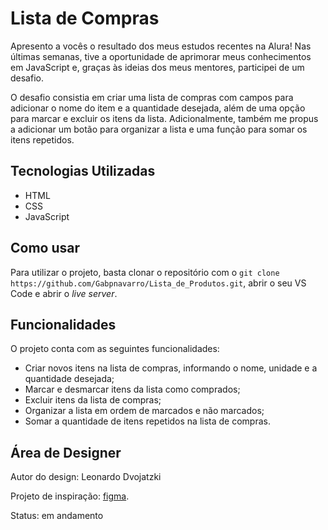 <h1>Lista de Compras</h1>
<p>Apresento a vocês o resultado dos meus estudos recentes na Alura! Nas últimas semanas, tive a oportunidade de aprimorar meus conhecimentos em JavaScript e, graças às ideias dos meus mentores, participei de um desafio.</p>
<p>O desafio consistia em criar uma lista de compras com campos para adicionar o nome do item e a quantidade desejada, além de uma opção para marcar e excluir os itens da lista. Adicionalmente, também me propus a adicionar um botão para organizar a lista e uma função para somar os itens repetidos.</p>
<h2>Tecnologias Utilizadas</h2>
<ul>
	<li>HTML</li>
	<li>CSS</li>
	<li>JavaScript</li>
</ul>
<h2>Como usar</h2>
<p>Para utilizar o projeto, basta clonar o repositório com o <code>git clone https://github.com/Gabpnavarro/Lista_de_Produtos.git</code>, abrir o seu VS Code e abrir o <em>live server</em>.</p>
<h2>Funcionalidades</h2>
<p>O projeto conta com as seguintes funcionalidades:</p>
<ul>
	<li>Criar novos itens na lista de compras, informando o nome, unidade e a quantidade desejada;</li>
	<li>Marcar e desmarcar itens da lista como comprados;</li>
	<li>Excluir itens da lista de compras;</li>
	<li>Organizar a lista em ordem de marcados e não marcados;</li>
	<li>Somar a quantidade de itens repetidos na lista de compras.</li>
</ul>
<h2>Área de Designer</h2>
<p>Autor do design: Leonardo Dvojatzki</p>
<p>Projeto de inspiração: <a href="https://www.figma.com/proto/5Jpw4mjefX5P293FbEowJB/Untitled?page-id=0%3A1&type=design&node-id=117-2&viewport=-1374%2C209%2C0.48&scaling=scale-down&starting-point-node-id=117%3A2">figma</a>.</p>
<p>Status: em andamento</p>



